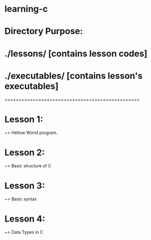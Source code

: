 # learning-c

# Directory Purpose:
# ./lessons/ [contains lesson codes]
# ./executables/ [contains lesson's executables]
================================================

# Lesson 1:
~> Hellow World program.

# Lesson 2:

~> Basic structure of C

# Lesson 3:
~> Basic syntax

# Lesson 4:
~> Data Types in C